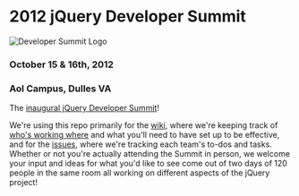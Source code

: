 # 2012 jQuery Developer Summit
![Developer Summit Logo]( http://events.jquery.org/2012/developer-summit/assets/images/summit_logo.png )

### October 15 & 16th, 2012
### Aol Campus, Dulles VA

The [inaugural jQuery Developer Summit](http://events.jquery.org/2012/developer-summit)!

We're using this repo primarily for the [wiki](https://github.com/jquery/2012-dev-summit/wiki), where we're keeping track of [who's working where](https://github.com/jquery/2012-dev-summit/wiki/Roster) and what you'll need to have set up to be effective, and for the [issues](https://github.com/jquery/2012-dev-summit), where we're tracking each team's to-dos and tasks. Whether or not you're actually attending the Summit in person, we welcome your input and ideas for what you'd like to see come out of two days of 120 people in the same room all working on different aspects of the jQuery project!

